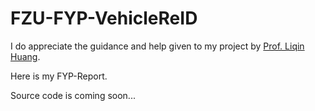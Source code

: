 # FZU-FYP-VehicleReID

I do appreciate the guidance and help given to my project by [Prof. Liqin Huang](http://itlab.fzu.edu.cn/gzl/ZhuanJi/TeacherInfo2.aspx?No=T96022).

Here is my FYP-Report.

Source code is coming soon...
